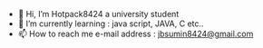 - 👋 Hi, I’m Hotpack8424 a university student
- 🌱 I’m currently learning : java script, JAVA, C etc.. 
- 📫 How to reach me
e-mail address : jbsumin8424@gmail.com

<!---
Hotpack8424/Hotpack8424 is a ✨ special ✨ repository because its `README.md` (this file) appears on your GitHub profile.
You can click the Preview link to take a look at your changes.
--->
